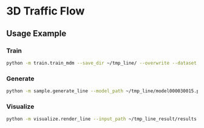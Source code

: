 # 3D Traffic Flow

## Usage Example

### Train

```bash
python -m train.train_mdm --save_dir ~/tmp_line/ --overwrite --dataset line --param_constrained --arch informer
```

### Generate

```bash
python -m sample.generate_line --model_path ~/tmp_line/model000030015.pt --output_dir ~/tmp_line_result/ --num_repetitions 1 --params_for_line 100,50000,50000,20000,0,0,0
```

### Visualize
```bash
python -m visualize.render_line --input_path ~/tmp_line_result/results.npy --output_path ~/tmp_line_result/result.mp4 --workers 5
```
